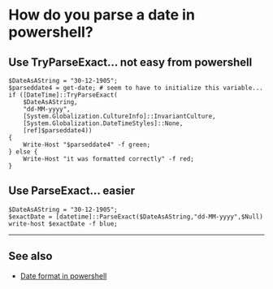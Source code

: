﻿# How do you parse a date in powershell?


## Use TryParseExact... not easy from powershell


	$DateAsAString = "30-12-1905";
	$parseddate4 = get-date; # seem to have to initialize this variable...
	if ([DateTime]::TryParseExact(
		$DateAsAString,
		"dd-MM-yyyy",
		[System.Globalization.CultureInfo]::InvariantCulture,
		[System.Globalization.DateTimeStyles]::None,
		[ref]$parseddate4))
	{
		Write-Host "$parseddate4" -f green;
	} else {
		Write-Host "it was formatted correctly" -f red;
	}


## Use ParseExact... easier


	$DateAsAString = "30-12-1905";
	$exactDate = [datetime]::ParseExact($DateAsAString,"dd-MM-yyyy",$Null)
	write-host $exactDate -f blue;

-----

## See also

- [Date format in powershell](date_format.md)